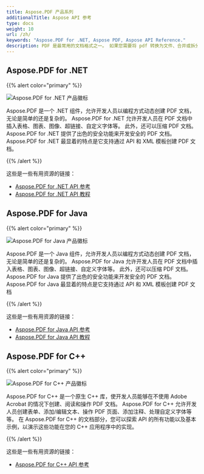 ```yaml
---
title: Aspose.PDF 产品系列
additionalTitle: Aspose API 参考
type: docs
weight: 10
url: /zh/
keywords: "Aspose.PDF for .NET, Aspose PDF, Aspose API Reference."
description: PDF 是最常用的文档格式之一。 如果您需要将 pdf 转换为文件、合并或拆分、将数据导出到 XLSX 或 PPT - 使用 Aspose.PDF 产品。
---
```


## Aspose.PDF for .NET

{{% alert color="primary" %}} 

![Aspose.PDF for .NET 产品徽标](../aspose_pdf-for-net.png)

Aspose.PDF 是一个 .NET 组件，允许开发人员以编程方式动态创建 PDF 文档，无论是简单的还是复杂的。 Aspose.PDF for .NET 允许开发人员在 PDF 文档中插入表格、图表、图像、超链接、自定义字体等。 此外，还可以压缩 PDF 文档。 Aspose.PDF for .NET 提供了出色的安全功能来开发安全的 PDF 文档。 Aspose.PDF for .NET 最显着的特点是它支持通过 API 和 XML 模板创建 PDF 文档。

{{% /alert %}}

这些是一些有用资源的链接：
- [Aspose.PDF for .NET API 参考](/pdf/zh/net/)
- [Aspose.PDF for .NET API 教程](/tutorials/pdf/zh/net/)


## Aspose.PDF for Java

{{% alert color="primary" %}} 

![Aspose.PDF for Java 产品徽标](../aspose_pdf-for-java.png)

Aspose.PDF 是一个 Java 组件，允许开发人员以编程方式动态创建 PDF 文档，无论是简单的还是复杂的。 Aspose.PDF for Java 允许开发人员在 PDF 文档中插入表格、图表、图像、超链接、自定义字体等。 此外，还可以压缩 PDF 文档。 Aspose.PDF for Java 提供了出色的安全功能来开发安全的 PDF 文档。 Aspose.PDF for Java 最显着的特点是它支持通过 API 和 XML 模板创建 PDF 文档

{{% /alert %}}

这些是一些有用资源的链接：
- [Aspose.PDF for Java API 参考](/pdf/zh/java/)
- [Aspose.PDF for Java API 教程](/tutorials/pdf/zh/java/)


## Aspose.PDF for C++

{{% alert color="primary" %}} 

![Aspose.PDF for C++ 产品徽标](../aspose_pdf-for-cpp.png)

Aspose.PDF for C++ 是一个原生 C++ 库，使开发人员能够在不使用 Adobe Acrobat 的情况下创建、阅读和操作 PDF 文档。 Aspose.PDF for C++ 允许开发人员创建表单、添加/编辑文本、操作 PDF 页面、添加注释、处理自定义字体等等。 在 Aspose.PDF for C++ 的文档部分，您可以探索 API 的所有功能以及基本示例，以演示这些功能在您的 C++ 应用程序中的实现。

{{% /alert %}}

这些是一些有用资源的链接：
- [Aspose.PDF for C++ API 参考](/pdf/cpp/)

